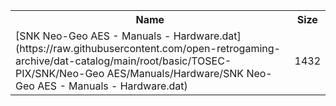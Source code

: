 <table>
<tr><th>Name</th><th>Size</th></tr>
<tr><td>
[SNK Neo-Geo AES - Manuals - Hardware.dat](https://raw.githubusercontent.com/open-retrogaming-archive/dat-catalog/main/root/basic/TOSEC-PIX/SNK/Neo-Geo AES/Manuals/Hardware/SNK Neo-Geo AES - Manuals - Hardware.dat)
</td><td>1432</td></tr>
</table>
